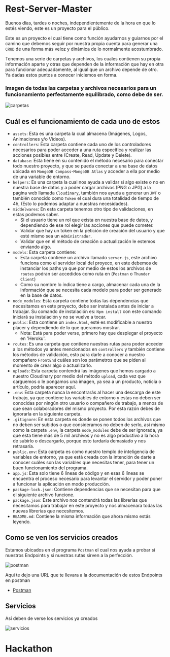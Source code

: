 # Rest-Server-Master

Buenos días, tardes o noches, independientemente de la hora en que lo estés viendo, este es un proyecto para el público.

Este es un proyecto el cual tiene como función ayudarnos y guiarnos por el camino que debemos seguir por nuestra propia cuenta para generar una `CRUD` de una forma más veloz y dinámica de lo normalmente acostumbrado.

Tenemos una serie de carpetas y archivos, los cuales contienen su propia información aparte y otras que dependen de la información que hay en otra para funcionar adecuadamente, al igual que un archivo depende de otro.
Ya dadas estos puntos a conocer iniciemos en forma.
### Imagen de todas las carpetas y archivos necesarios para un funcionamiento perfectamente equilibrado, como debe de ser.

![carpetas](https://user-images.githubusercontent.com/105325885/201475217-c50d0eea-eb59-4671-9726-1772cac2316d.jpg)
## Cuál es el funcionamiento de cada uno de estos 

* `assets`: Esta es una carpeta la cual almacena (Imágenes, Logos, Animaciones y/o Videos).
* `controllers`: Esta carpeta contiene cada uno de los controladores necesarios para poder acceder a una ruta específica y realizar las acciones posibles entre (Create, Read, Update y Delete).
* `database`: Esta tiene en su contenido el método necesario para conectar todo nuestro proyecto, y que se pueda conectar a una base de datos ubicada en `MongoDB Compass`-`MongoDB Atlas` y acceder a ella por medio de una variable de entorno.
* `helpers`: Es una carpeta la cual nos ayuda a validar si algo existe o no en nuestra base de datos y a poder cargar archivos (PNG o JPG) a la página web llamada `Cloudinary`, también nos ayuda a generar un `JWT` o también conocido como `Token` el cual dura una totalidad de tiempo de 4h, (Esto lo podemos adaptar a nuestras necesidades).
* `middelwares`: En esta carpeta tenemos otro tipo de validaciones, en estas podemos saber.
    - Si el usuario tiene un rol que exista en nuestra base de datos, y dependiendo de ese rol elegir las acciones que puede cometer.
    - Validar que hay un token en la petición de creación del usuario y que esté mismo sea un `Administrador`.
    - Validar que en el método de creación o actualización le estemos enviando algo.
* `models`: Esta carpeta contiene:
    - Esta carpeta contiene un archivo llamado `server.js`, este archivo funciona como el servidor local del proyeco, en este debemos de instanciar los paths ya que por medio de estos los archivos de `routes` podran ser accedidos como ruta en (`Postman` o `Thunder Client`)      
    - Como su nombre lo índica tiene a cargo, almacenar cada una de la información que se necesita cada modelo para poder ser generado en la base de datos. 
* `node_modules`: Esta carpeta contiene todas las dependencias que necesitamos en este proyecto, debe ser instalada antes de iniciar a trabajar. Su comando de instalación es: `Npm install` con este comando iniciará su instalación y no se vuelve a tocar.
* `public`: Esta contiene un `index.html`, esté es modificable a  nuestro placer y dependiendo de lo que queramos mostrar.
    - Nota: Está para poder verse, primero hay que desplegar el proyecto en 'Heroku'.
* `routes`: Es una carpeta que contiene nuestras rutas para poder acceder a los métodos ya antes mencionados en `controllers` y también contiene los métodos de validación, esto para darle a conocer a nuestro compañero `FrontEnd` cuáles son los parámetros que se piden al momento de crear algo o actualizarlo.
* `uploads`: Esta carpeta contendrá las imágenes que hemos cargado a nuestro Cloudinary por medio del método `upload`, cada vez que carguemos o le pongamos una imagen, ya sea a un producto, noticia o artículo, podría aparecer aquí.
* `.env`: Esta carpeta nunca la encontrarás al hacer una descarga de este trabajo, ya que contiene tus variables de entorno y estas no deben ser conocidas por ningún otro usuario o compañero de trabajo, a menos de que sean colaboradores del mismo proyecto. Por esta razón debes de ignorarla en la siguiente carpeta.
* `.gitignore`: En esta carpeta es donde se ponen todos los archivos que no deben ser subidos o que consideramos no deben de serlo, asi mismo como la carpeta `.env`, la carpeta `node_modules` debe de ser ignorada, ya que esta tiene más de 5 mil archivos y no es algo productivo a la hora de subirlo o descargarlo, porque esto tardaría demasiado y nos retrasaría.
* `public.env`: Esta carpeta es como nuestro templo de inteligencia de variables de entorno, ya que está creada con la intención de darte a conocer cuáles son las variables que necesitas tener, para tener un buen funcionamiento del programa.
* `app.js`: Esta solo tiene 6 líneas de código y en esas 6 líneas se encuentra el proceso necesario para levantar el servidor y poder poner a funcionar la aplicación en modo producción.
* `package-lock.json`: Contiene dependencias que se necesitan para que el siguiente archivo funcione.
* `package.json`: Este archivo nos contendrá todas las librerías que necesitamos para trabajar en este proyecto y nos almacenara todas las nuevas librerías que necesitemos. 
* `README.md`: Contiene la misma información que ahora mismo estás leyendo.
## Como se ven los servicios creados

Estamos ubicados en el programa `Postman` el cual nos ayuda a probar si nuestros Endpoints y si nuestras rutas sirven a la perfección.

![postman](https://user-images.githubusercontent.com/105325885/201479876-16a2a919-a944-4b39-9688-a01a1420fc40.jpg)

Aqui te dejo una URL que te llevara a la documentación de estos Endpoints en postman

-  [Postman](https://documenter.getpostman.com/view/24188518/2s8YespB9b)


## Servicios 

Así deben de verse los servicios ya creados

![servicios](https://user-images.githubusercontent.com/105325885/201480272-97284e45-4d7f-463d-af69-9fcd36941b76.jpg)
# Hackathon

